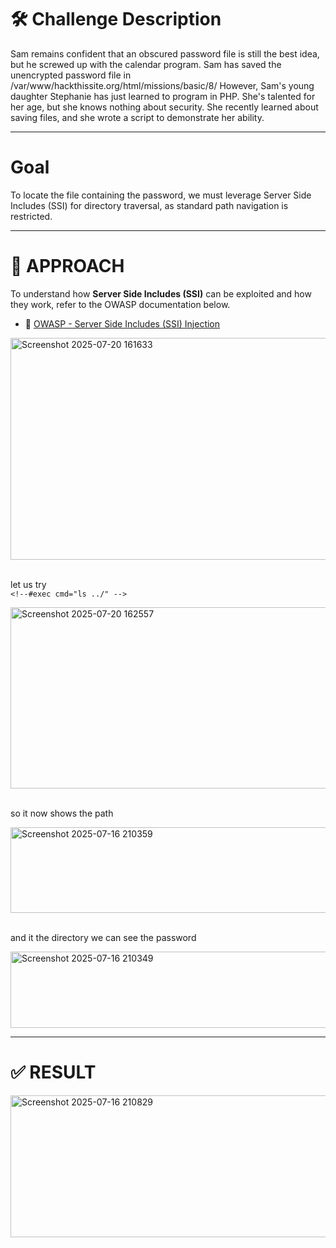 # 🛠 Challenge Description


Sam remains confident that an obscured password file is still the best idea, but he screwed up with the calendar program. Sam has saved the unencrypted password file in /var/www/hackthissite.org/html/missions/basic/8/
However, Sam's young daughter Stephanie has just learned to program in PHP. She's talented for her age, but she knows nothing about security. She recently learned about saving files, and she wrote a script to demonstrate
her ability.

___

#  Goal

To locate the file containing the password, we must leverage Server Side Includes (SSI) for directory traversal, as standard path navigation is restricted.

 ___

# 🧠 APPROACH

To understand how **Server Side Includes (SSI)** can be exploited and how they work, refer to the OWASP documentation below.

- 🔗 [OWASP - Server Side Includes (SSI) Injection](https://owasp.org/www-community/attacks/Server-Side_Includes_(SSI)_Injection)

<img width="767" height="355" alt="Screenshot 2025-07-20 161633" src="https://github.com/user-attachments/assets/96fbdb47-3155-4a21-b815-fd68aa51e896" />

</br> let us try 
</br>``<!--#exec cmd="ls ../" -->``

<img width="768" height="290" alt="Screenshot 2025-07-20 162557" src="https://github.com/user-attachments/assets/896c8bf5-4085-43f5-8820-400c20833706" />

</br> so it now shows the path

<img width="959" height="137" alt="Screenshot 2025-07-16 210359" src="https://github.com/user-attachments/assets/2d5ca1c4-75c0-42f7-a4ec-2e450ed23ffa" />

</br> and it the directory we can see the password

<img width="1532" height="122" alt="Screenshot 2025-07-16 210349" src="https://github.com/user-attachments/assets/6bd19440-1419-4a47-8657-923ce4556dc6" />

___

# ✅ RESULT 

<img width="859" height="227" alt="Screenshot 2025-07-16 210829" src="https://github.com/user-attachments/assets/c7950317-c23e-401b-9982-7bbbf4c4ae33" />


